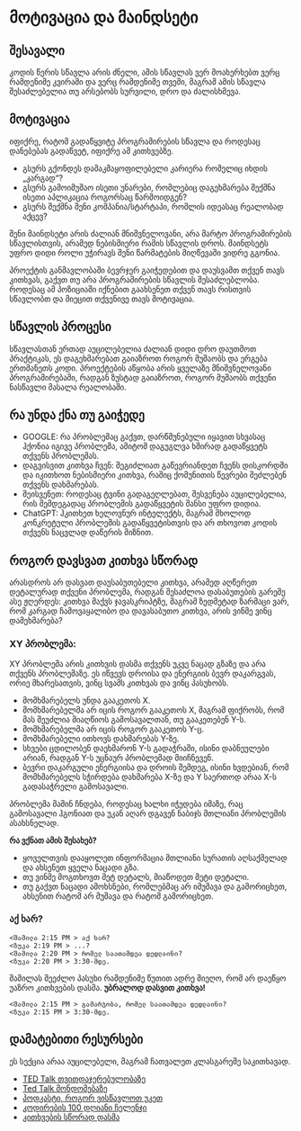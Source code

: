 # მოტივაცია და მაინდსეტი

## შესავალი

კოდის წერის სწავლა არის ძნელი, ამის სწავლას ვერ მოახერხებთ ვერც რამდენიმე კვირაში და ვერც რამდენიმე თვეში, მაგრამ ამის სწავლა შესაძლებელია თუ არსებობს სურვილი, დრო და ძალისხმევა.

## მოტივაცია

იფიქრე, რატომ გადაწყვიტე პროგრამირების სწავლა და როდესაც დანებებას გადაწვეტ, იფიქრე ამ კითხვებზე.

- გსურს გქონდეს დამაკმაყოფილებელი კარიერა რომელიც იხდის „კარგად“?
- გსურს გამოიმუშაო ისეთი უნარები, რომლებიც დაგეხმარება შექმნა ისეთი აპლიკაცია როგორსაც წარმოიდგენ?
- გსურს შექმნა შენი კომპანია/სტარტაპი, რომლის იდეასაც რეალობად აქცევ?

შენი მაინდსეტი არის ძალიან მნიშვნელოვანი, არა მარტო პროგრამირების სწავლისთვის, არამედ ნებისმიერი რამის სწავლის დროს. მაინდსეტს უფრო დიდი როლი უჭირავს შენი წარმატების მიღწევაში ვიდრე გგონია.

პროექტის განმავლობაში ბევრჯერ გაიჭედებით და დაუსვამთ თქვენ თავს კითხვას, გაქვთ თუ არა პროგრამირების სწავლის შესაძლებლობა. როდესაც ამ პოზიციაში იქნებით გაახსენეთ თქვენ თავს რისთვის სწავლობთ და მიეცით თქვენივე თავს მოტივაცია.

## სწავლის პროცესი

სწავლასთან ერთად აუცილებელია ძალიან დიდი დრო დაუთმოთ პრაქტიკას, ეს დაგეხმარებათ გაიაზროთ როგორ მუშაობს და ერგება ერთმანეთს კოდი. პროექტების აწყობა არის ყველაზე მნიშვნელოვანი პროგრამირებაში, რადგან ზუსტად გაიაზროთ, როგორ მუშაობს თქვენი ნასწავლი მასალა რეალობაში.

## რა უნდა ქნა თუ გაიჭედე

- GOOGLE: რა პრობლემაც გაქვთ, დარწმუნებული იყავით სხვასაც ჰქონია იგივე პრობლემა, ამიტომ დაგუგლვა ხშირად გადაწყვეტს თქვენს პრობლემას.
- დაგვისვით კითხვა ჩვენ: შეგიძლიათ გაწევრიანდეთ ჩვენს დისკორდში და იკითხოთ ნებისმიერი კითხვა, რაშიც ქომუნითის წევრები შეძლებენ თქვენს დახმარებას.
- შეისვენეთ: როდესაც ტვინი გადაგეღლებათ, შესვენება აუცილებელია, რის შემდეგადაც პრობლემის გადაწყვეტის შანსი უფრო დიდია.
- ChatGPT: ჰკითხეთ ხელოვნურ ინტელექტს, მაგრამ მხოლოდ კონკრეტული პრობლემის გადაწყვეტისთვის და არ თხოვოთ კოდის თქვენს ნაცვლად დაწერის მიზნით. 


## როგორ დავსვათ კითხვა სწორად

არასდროს არ დასვათ დაუსაბუთებელი კითხვა, არამედ აღწერეთ დეტალურად თქვენი პრობლემა, რადგან შესაძლოა დასაბუთების გარეშე ასე ჟღერდეს: კითხვა მაქვს ჯავასკრიპტზე, მაგრამ ზედმეტად ზარმაცი ვარ, რომ კარგად ჩამოვაყალიბო და დავასაბუთო კითხვა, არის ვინმე ვინც დამეხმარება?

### XY პრობლემა:

XY პრობლემა არის კითხვის დასმა თქვენს უკვე ნაცად გზაზე და არა თქვენს პრობლემაზე. ეს იწვევს დროისა და ენერგიის ბევრ დაკარგვას, ორიე მხარესათვის, ვინც სვამს კითხვას და ვინც პასუხობს.

- მომხმარებელს უნდა გააკეთოს X.
- მომხმარებელმა არ იცის როგორ გააკეთოს X, მაგრამ ფიქრობს, რომ მას შეუძლია მიაღწიოს გამოსავალთან, თუ გააკეთებენ Y-ს.
- მომხმარებელმა არ იცის როგორ გააკეთოს Y-ც.
- მომხმარებელი ითხოვს დახმარებას Y-ზე.
- სხვები ცდილობენ დაეხმარონ Y-ს გადაჭრაში, ისინი დაბნეულები არიან, რადგან Y-ს უცნაურ პრობლემად მიიჩნევენ.
- ბევრი დაკარგული ენერგიისა და დროის შემდეგ, ისინი ხვდებიან, რომ მომხმარებელს სჭირდება დახმარება X-ზე და Y საერთოდ არაა X-ს გადასაჭრელი გამოსავალი.

პრობლემა მაშინ ჩნდება, როდესაც ხალხი იჭედება იმაზე, რაც გამოსავალი ჰგონიათ და უკან აღარ დგავენ ნაბიჯს მთლიანი პრობლემის ასახსნელად.

**რა ვქნათ ამის შესახებ?**

 - ყოველთვის დააყოლეთ ინფორმაცია მთლიანი სურათის აღსაქმელად და ახსენეთ ყველა ნაცადი გზა.
 - თუ ვინმე მოგთხოვთ მეტ დეტალს, მიაწოდეთ მეტი დეტალი.
 - თუ გაქვთ ნაცადი ამოხსნები, რომლებმაც არ იმუშავა და გამორიცხეთ, ახსენით რატომ არ მუშავა და რატომ გამორიცხეთ.


### აქ ხარ?

```
<შამილა 2:15 PM > აქ ხარ?
<ზუკა 2:19 PM > ...?
<შამილა 2:20 PM > რომელ საათამდეა დედლაინი?
<ზუკა 2:20 PM > 3:30-მდე. 
```

შამილას შეეძლო პასუხი რამდენიმე წუთით ადრე მიეღო, რომ არ დაეწყო უაზრო კითხვების დასმა. **უბრალოდ დასვით კითხვა!**

```
<შამილა 2:15 PM > გამარჯობა, რომელ საათამდეა დედლაინი?
<ზუკა 2:15 PM > 3:30-მდე. 
```

## დამატებითი რესურსები

ეს სექცია არაა აუცილებელი, მაგრამ ჩათვალეთ კლასგარეშე საკითხავად.

- [TED Talk თვითდაჯერებულობაზე](https://www.ted.com/talks/carol_dweck_the_power_of_believing_that_you_can_improve)
- [Ted Talk მონდომებაზე](https://www.ted.com/talks/angela_lee_duckworth_grit_the_power_of_passion_and_perseverance)
- [პოდკასტი, როგორ ვისწავლოთ უკეთ](https://topenddevs.com/podcasts/ruby-rogues/episodes/131-rr-how-to-learn)
- [კოდირების 100 დღიანი ჩელენჯი](https://www.100daysofcode.com/)
- [კითხვების სწორად დასმა](http://catb.org/~esr/faqs/smart-questions.html)

